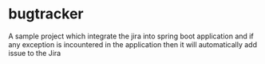 # bugtracker
A sample project which integrate the jira into spring boot application and if any exception is incountered in the application then it will automatically add issue to the Jira
